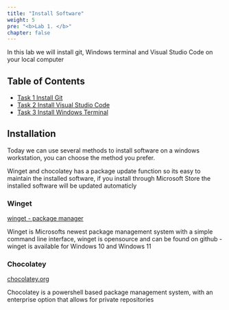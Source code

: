 ```yaml
---
title: "Install Software"
weight: 5
pre: "<b>Lab 1. </b>"
chapter: false
---
```


In this lab we will install git, Windows terminal and Visual Studio Code on your local computer

## Table of Contents

- [Task 1 Install Git](#task-1-install-git)
- [Task 2 Install Visual Studio Code](#task-2-install-visual-studio-code)
- [Task 3 Install Windows Terminal](#task-3-windows-terminal)

## Installation

Today we can use several methods to install software on a windows workstation, you can choose the method you prefer.

Winget and chocolatey has a package update function so its easy to maintain the installed software, if you install through Microsoft Store the installed software will be updated automaticly

### Winget

[winget - package manager](https://docs.microsoft.com/en-us/windows/package-manager/)

Winget is Microsofts newest package management system with a simple command line interface, winget is opensource and can be found on github - winget is available for Windows 10 and Windows 11

### Chocolatey

[chocolatey.org](https://chocolatey.org/install)

Chocolatey is a powershell based package management system, with an enterprise option that allows for private repositories
